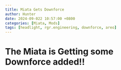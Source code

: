 ```yaml
---
title: Miata Gets Downforce
author: Hunter
date: 2024-09-022 10:57:00 +0800
categories: [Miata, Mods]
tags: [headlight, rgr.engineering, downforce, areo]
---
```


# The Miata is Getting some Downforce added!!
